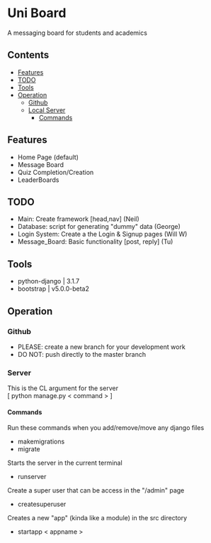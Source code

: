 # Uni Board  

A messaging board for students and academics
## Contents  
 - [Features](#Features)
 - [TODO](#TODO)
 - [Tools](#Tools)
 - [Operation](#Operation)
   - [Github](##Github)
   - [Local Server](##Server)
     - [Commands](###Commands) 

## Features
 - Home Page (default)
 - Message Board
 - Quiz Completion/Creation
 - LeaderBoards

## TODO
- Main: Create framework [head,nav] (Neil) 
- Database: script for generating "dummy" data (George)
- Login System: Create a the Login & Signup pages (Will W)
- Message_Board: Basic functionality [post, reply] (Tu)

## Tools    
 - python-django | 3.1.7
 - bootstrap     | v5.0.0-beta2

## Operation  
### Github  
 - PLEASE: create a new branch for your development work  
 - DO NOT: push directly to the master branch  
### Server  
This is the CL argument for the server  
[ python manage.py < command > ] 
#### Commands
Run these commands when you add/remove/move any django files  
 - makemigrations
 - migrate

Starts the server in the current terminal  
 - runserver

Create a super user that can be access in the "/admin" page  
 - createsuperuser

Creates a new "app" (kinda like a module) in the src directory  
 - startapp < appname >

